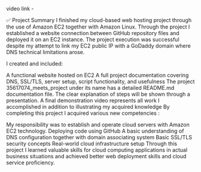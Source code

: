 video link -







✅ Project Summary
I finished my cloud-based web hosting project through the use of Amazon EC2 together with Amazon Linux. 
Through the project I established a website connection between GitHub repository files and deployed it on an EC2 instance. 
The project execution was successful despite my attempt to link my EC2 public IP with a GoDaddy domain where DNS technical limitations arose.

I created and included:

A functional website hosted on EC2
A full project documentation covering DNS, SSL/TLS, server setup, script functionality, and usefulness
The project 35617074_meets_project under its name has a detailed README.md documentation file.
The clear explanation of steps will be shown through a presentation.
A final demonstration video represents all work I accomplished in addition to illustrating my acquired knowledge
By completing this project I acquired various new competencies :

My responsibility was to establish and operate cloud servers with Amazon EC2 technology.
Deploying code using GitHub
A basic understanding of DNS configuration together with domain associating system
Basic SSL/TLS security concepts
Real-world cloud infrastructure setup
Through this project I learned valuable skills for cloud computing applications in actual business situations and achieved better web deployment skills and cloud service proficiency.

